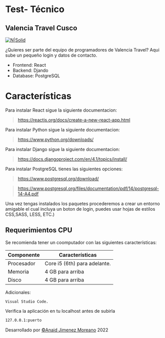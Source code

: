 # Test- Técnico
## Valencia Travel Cusco

[![N|Solid](https://valenciatravelcusco.com/icons/logo_horizontalWeb.svg)](https://valenciatravelcusco.com/)

¿Quieres ser parte del equipo de programadores de Valencia Travel?
Aqui sube un pequeño login y datos de contacto.

- Frontend: React
- Backend: Djando
- Database: PostgreSQL
# Características

Para instalar React sigue la siguiente documentacion:
> https://reactjs.org/docs/create-a-new-react-app.html

Para instalar Python sigue la siguiente documentacion:
> https://www.python.org/downloads/

Para instalar Django sigue la siguiente documentacion:
> https://docs.djangoproject.com/en/4.1/topics/install/

Para instalar PostgreSQL tienes las siguientes opciones:
> https://www.postgresql.org/download/

> https://www.postgresql.org/files/documentation/pdf/14/postgresql-14-A4.pdf


Una vez tengas instalados los paquetes procederemos a crear un entorno amigable el cual incluya un boton de login, puedes usar hojas de estilos CSS,SASS, LESS, ETC.)
## Requerimientos CPU
Se recomienda tener un coomputador con las siguientes características:

| Componente | Características |
| ------ | ------ |
| Procesador | Core i5 (6th) para adelante. |
| Memoria | 4 GB para arriba |
| Disco | 4 GB para arriba |

Adicionales:

```Visual Studio Code.```

Verifica la aplicación en tu localhost antes de subirla

```sh
127.0.0.1:puerto
```

Desarrollado por  [©Anaid Jimenez Moreano](https://www.linkedin.com/in/anaidjm1/)
2022


